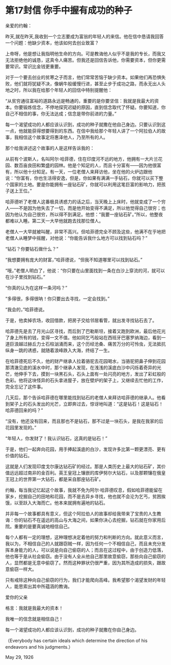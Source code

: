 # 第17封信 你手中握有成功的种子

亲爱的约翰：

昨天,就在昨天,我收到一个立志要成为富翁的年轻人的来信。他在信中恳请我回答一个问题：他缺少资本，他该如何去创业致富？

上帝呀，他是想让我指明他生命的方向。可是教诲他人似乎不是我的专长，而我又无法拒绝他的诚恳，这真令人痛苦。但我还是回信告诉他，你需要资本，但你更需要常识。常识比金钱更重要。

对于一个要去创业的贫寒之子而言，他们常常苦恼于缺少资本。如果他们再恐惧失败，他们就将犹疑不决，像蜗牛般缓慢行进，甚至止步于成功之路，而永无出人头地之时，所以我在给那个年轻人的回信中特别提醒他：

“从贫穷通往富裕的道路永远是畅通的，重要的是你要坚信：我就是我最大的资本。你要锻炼信念，不停地探究迟疑的原因，直到信念取代了怀疑。你要知道，你自己不相信的事，你无法达成；信念是带你前进的力量。”

每一个渴望成功的人都应该认识到，成功的种子就撒在他自己身边。只要认识到这一点，他就能获得想要得到的东西。在信中我给那个年轻人讲了一个阿拉伯人的故事，我相信这个故事定将惠泽他人，乃至所有的人。

那个给我讲述这个故事的人是这样告诉我的：

从前有个波斯人，名叫阿尔·哈菲德，住在印度河不远的地方，他拥有一大片兰花园、数百亩良田和繁盛的园林。他是个知足的人，而且十分富有——因为他很富有，所以他十分知足。有一天，一位老僧人来拜访他，坐在他的火炉边跟他说：“你富有，你也生活得安逸，但是，你如果有满满一手钻石，你就可以买下整个国家的土地。要是你能拥有一座钻石矿，你就可以利用这笔巨富的影响力，把孩子送上王位。”

哈菲德听了老僧人这番极具诱惑力的话之后，当天晚上上床时，他就变成了一个穷人——不是因为他失去了一切，而是他开始变得不满足，所以他觉得自己很穷；也因为他认为自己很穷，所以得不到满足。他想：“我要一座钻石矿。”所以，他整夜都难以入睡。第二天一大早他就跑去找那位僧人。

老僧人一大早就被叫醒，非常不高兴。但哈菲德完全不顾及这些，他满不在乎地把老僧人从睡梦中摇醒，对他说：“你能告诉我什么地方可以找到钻石吗？”

“钻石？你要钻石做什么？”

“我想要拥有庞大的财富，”哈菲德说，“但我不知道哪里可以找到钻石。”

“哦，”老僧人明白了，他说：“你只要在山里面找到一条在白沙上穿流的河，就可以在沙子里找到钻石。”

“你真的认为在这样一条河吗？”

“多得很，多得很呐！你只要出去寻找，一定会找到。”

“我会的，”哈菲德说。

于是，他卖掉农场，收回借款，把房子交给邻居看管，就出发寻找钻石去了。

哈菲德先是去了月光山区寻找，而后到了巴勒斯坦，接着又跑到欧洲，最后他花光了身上所有的钱，变得一文不值。他如同乞丐般站在西班牙巴塞罗纳海边，看到一道巨浪越过赫丘力士石柱汹涌而来，这个历经沧桑、痛苦万分的可怜虫，无法抵抗纵身一跳的诱惑，就随着浪峰跌入大海，终结了一生。

在哈菲德死后不久，他的财产继承人拉着骆驼去花园喝水，当骆驼把鼻子伸到花园那清澈见底的溪水中时，那个继承人发现，在浅浅的溪底白沙中闪烁着奇异的光芒，他伸手下去，摸到一块黑石头，石头上面有一处闪亮的地方，发出了彩虹般的色彩。他将这块怪异的石头拿进屋子，放在壁炉的架子上，又继续去忙他的工作，完全忘记了这件事。

几天后，那个告诉哈菲德在哪里能找到钻石的老僧人来拜访哈菲德的继承人。他看到架子上的石头发出的光芒，立即奔过去，惊讶地叫道：“这是钻石！这是钻石！哈菲德回来的吗？”

“没有，他还没有回来，而且那也不是钻石，那不过是一块石头，是我在我家的后花园里发现的。”

“年轻人，你发财了！我认识钻石，这真的是钻石！”

于是，他们一起奔向花园，用手捧起溪底的白沙，发现许多比第一颗更漂亮、更有价值的钻石。

这就是人们发现印度戈尔康达钻石矿的经过。那是人类历史上最大的钻石矿，其价值远远超过南非的金百利。英王皇冠上镶嵌的库伊努尔大钻石，以及那颗镶在俄皇王冠上的世界第一大钻石，都是采自那座钻石矿。

约翰，每当我记忆起这个故事，我就不免为阿尔·哈菲德叹息，假如哈菲德能留在家乡，挖掘自己的田地和花园，而不是去异乡寻找，他也就不会沦为乞丐，贫困挨饿，以至跃入大海而亡。他本来就拥有遍地的钻石。

并非每一个故事都具有意义，但这个阿拉伯人的故事却给我带来了宝贵的人生教诲：你的钻石不在遥远的高山与大海之间，如果你决心去挖掘，钻石就在你家用后院。重要的是要真诚地相信自己。

每个人都有一定的理想，这种理想决定着他的努力和判断的方向。就此意义而言，我以为，不相信自己的人就跟窃贼一样，因为任何一个不相信自己，而且未充分发挥本身能力的人，可以说是向自己偷窃的人；而且在这过程中，由于创造力低落，他也等于是从社会偷窃。由于没有人全从他自己那里故意偷窃，那些向自己偷窃的人，显然都是无意中偷窃了。然而这种罪状仍很严重，因为其所造成的损失，跟故意偷窃一样大。

只有戒除这种向自己偷窃的行为，我们才能爬向高峰。我希望那个渴望发财的年轻人，能思索出其中所蕴涵的教诲。

爱你的父亲 

格言：我就是我最大的资本！

我唯一的信念就是相信自己！

每一个渴望成功的人都应该认识到，成功的种子就撒在你自己身边。

（Everybody has certain ideals which determine the direction of his endeavors and his judgments.）

May 29, 1926

 